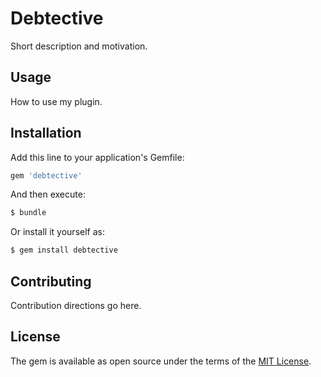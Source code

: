 # Debtective
Short description and motivation.

## Usage
How to use my plugin.

## Installation
Add this line to your application's Gemfile:

```ruby
gem 'debtective'
```

And then execute:
```bash
$ bundle
```

Or install it yourself as:
```bash
$ gem install debtective
```

## Contributing
Contribution directions go here.

## License
The gem is available as open source under the terms of the [MIT License](https://opensource.org/licenses/MIT).
